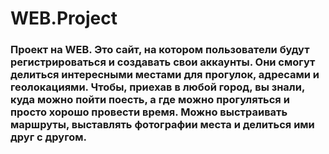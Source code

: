 # WEB.Project
### Проект на WEB. Это сайт, на котором пользователи будут регистрироваться и создавать свои аккаунты. Они смогут делиться интересными местами для прогулок, адресами и геолокациями. Чтобы, приехав в любой город, вы знали, куда можно пойти поесть, а где можно прогуляться и просто хорошо провести время. Можно выстраивать маршруты, выставлять фотографии места и делиться ими друг с другом.
